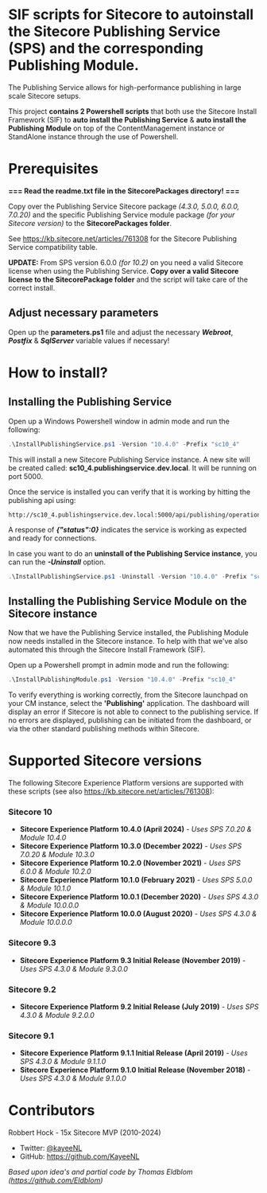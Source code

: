 # SIF scripts for Sitecore to autoinstall the Sitecore Publishing Service (SPS) and the corresponding Publishing Module.

The Publishing Service allows for high-performance publishing in large scale Sitecore setups.

This project **contains 2 Powershell scripts** that both use the Sitecore Install Framework (SIF) to **auto install the Publishing Service** &amp; **auto install the Publishing Module** on top of the ContentManagement instance or StandAlone instance through the use of Powershell.

# Prerequisites

**=== Read the readme.txt file in the SitecorePackages directory! ===** 

Copy over the Publishing Service Sitecore package *(4.3.0, 5.0.0, 6.0.0, 7.0.20)* and the specific Publishing Service module package *(for your Sitecore version)* to the **SitecorePackages folder**. 

See https://kb.sitecore.net/articles/761308 for the Sitecore Publishing Service compatibility table.

**UPDATE:** From SPS version 6.0.0 *(for 10.2)* on you need a valid Sitecore license when using the Publishing Service. **Copy over a valid Sitecore license to the SitecorePackage folder** and the script will take care of the correct install.

## Adjust necessary parameters

Open up the **parameters.ps1** file and adjust the necessary ***Webroot***, ***Postfix*** & ***SqlServer*** variable values if necessary!

# How to install?

## Installing the Publishing Service

Open up a Windows Powershell window in admin mode and run the following:

```powershell
.\InstallPublishingService.ps1 -Version "10.4.0" -Prefix "sc10_4"
```

This will install a new Sitecore Publishing Service instance. A new site will be created called: **sc10_4.publishingservice.dev.local**. It will be running on port 5000.

Once the service is installed you can verify that it is working by hitting the publishing api using:

    http://sc10_4.publishingservice.dev.local:5000/api/publishing/operations/status

A response of ***{"status":0}*** indicates the service is working as expected and ready for connections.

In case you want to do an **uninstall of the Publishing Service instance**, you can run the ***-Uninstall*** option.

```powershell
.\InstallPublishingService.ps1 -Uninstall -Version "10.4.0" -Prefix "sc10_4"
```

## Installing the Publishing Service Module on the Sitecore instance

Now that we have the Publishing Service installed, the Publishing Module now needs installed in the Sitecore instance. To help with that we've also automated this through the Sitecore Install Framework (SIF).

Open up a Powershell prompt in admin mode and run the following:

```Powershell
.\InstallPublishingModule.ps1 -Version "10.4.0" -Prefix "sc10_4"
```

To verify everything is working correctly, from the Sitecore launchpad on your CM instance, select the **'Publishing'** application. The dashboard will display an error if Sitecore is not able to connect to the publishing service. If no errors are displayed, publishing can be initiated from the dashboard, or via the other standard publishing methods within Sitecore.

# Supported Sitecore versions

The following Sitecore Experience Platform versions are supported with these scripts (see also https://kb.sitecore.net/articles/761308):

### Sitecore 10

- **Sitecore Experience Platform 10.4.0 (April 2024)** - _Uses SPS 7.0.20 & Module 10.4.0_
- **Sitecore Experience Platform 10.3.0 (December 2022)** - _Uses SPS 7.0.20 & Module 10.3.0_
- **Sitecore Experience Platform 10.2.0 (November 2021)** - _Uses SPS 6.0.0 & Module 10.2.0_
- **Sitecore Experience Platform 10.1.0 (February 2021)** - _Uses SPS 5.0.0 & Module 10.1.0_
- **Sitecore Experience Platform 10.0.1 (December 2020)** - _Uses SPS 4.3.0 & Module 10.0.0.0_
- **Sitecore Experience Platform 10.0.0 (August 2020)** - _Uses SPS 4.3.0 & Module 10.0.0.0_

### Sitecore 9.3

- **Sitecore Experience Platform 9.3 Initial Release (November 2019)** - _Uses SPS 4.3.0 & Module 9.3.0.0_

### Sitecore 9.2

- **Sitecore Experience Platform 9.2 Initial Release (July 2019)** - _Uses SPS 4.3.0 & Module 9.2.0.0_

### Sitecore 9.1

- **Sitecore Experience Platform 9.1.1 Initial Release (April 2019)** - _Uses SPS 4.3.0 & Module 9.1.1.0_
- **Sitecore Experience Platform 9.1.0 Initial Release (November 2018)** - _Uses SPS 4.3.0 & Module 9.1.0.0_

# Contributors

Robbert Hock - 15x Sitecore MVP (2010-2024)

- Twitter: [@kayeeNL](https://twitter.com/kayeenl)
- GitHub: https://github.com/KayeeNL

_Based upon idea's and partial code by Thomas Eldblom (https://github.com/Eldblom)_
